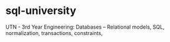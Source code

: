 # sql-university
UTN - 3rd Year Engineering: Databases – Relational models, SQL, normalization, transactions, constraints,
